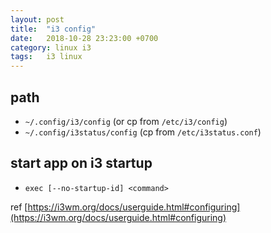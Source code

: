 ```yaml
---
layout: post
title:  "i3 config"
date:   2018-10-28 23:23:00 +0700
category: linux i3
tags:   i3 linux
---
```


## path
- `~/.config/i3/config` (or cp from `/etc/i3/config`)
- `~/.config/i3status/config` (cp from `/etc/i3status.conf`)

## start app on i3 startup
- `exec [--no-startup-id] <command>`

ref [https://i3wm.org/docs/userguide.html#configuring](https://i3wm.org/docs/userguide.html#configuring)
